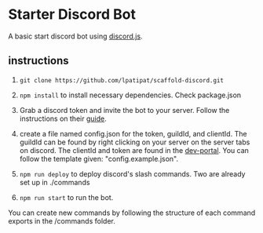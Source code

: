 # Starter Discord Bot

A basic start discord bot using [discord.js](https://discord.js.org/#/).

## instructions

1. `git clone https://github.com/lpatipat/scaffold-discord.git`

2. `npm install` to install necessary dependencies. Check package.json

3. Grab a discord token and invite the bot to your server. Follow the instructions on their [guide](https://discordjs.guide/oauth2/#implicit-grant-flow).

4. create a file named config.json for the token, guildId, and clientId. The guildId can be found by right clicking on your server on the server tabs on discord. The clientId and token are found in the [dev-portal](https://discord.com/developers/docs/intro). You can follow the template given: "config.example.json".

5. `npm run deploy` to deploy discord's slash commands. Two are already set up in ./commands

6. `npm run start` to run the bot.

You can create new commands by following the structure of each command exports in the /commands folder.
